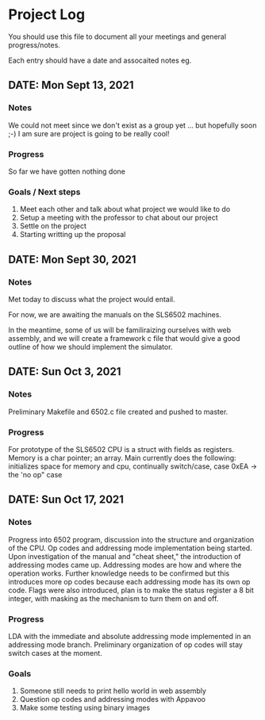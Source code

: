 # Project Log

You should use this file to document all your meetings and general progress/notes.

Each entry should have a date and assocaited notes eg.


## DATE: Mon Sept 13, 2021

### Notes
We could not meet since we don't exist as a group yet ... but hopefully soon ;-)
I am sure are project is going to be really cool!

### Progress

So far we have gotten nothing done

### Goals / Next steps

1. Meet each other and talk about what project we would like to do
2. Setup a meeting with the professor to chat about our project
3. Settle on the project
4. Starting writting up the proposal


## DATE: Mon Sept 30, 2021

### Notes
Met today to discuss what the project would entail. 

For now, we are awaiting the manuals on the SLS6502 machines.

In the meantime, some of us will be familiraizing ourselves with web assembly, and we will create a framework c file that would give a good outline of how we should implement the simulator. 

## DATE: Sun Oct 3, 2021

### Notes

Preliminary Makefile and 6502.c file created and pushed to master. 

### Progress

For prototype of the SLS6502
CPU is a struct with fields as registers. Memory is a char pointer; an array. Main currently does the following: initializes space for memory and cpu, continually switch/case, case 0xEA -> the 'no op" case

## DATE: Sun Oct 17, 2021

### Notes

Progress into 6502 program, discussion into the structure and organization of the CPU. Op codes and addressing mode implementation being started. Upon investigation of the manual and "cheat sheet," the introduction of addressing modes came up. Addressing modes are how and where the operation works. Further knowledge needs to be confirmed but this introduces more op codes because each addressing mode has its own op code. Flags were also introduced, plan is to make the status register a 8 bit integer, with masking as the mechanism to turn them on and off.

### Progress

LDA with the immediate and absolute addressing mode implemented in an addressing mode branch. Preliminary organization of op codes will stay switch cases at the moment.

### Goals

1. Someone still needs to print hello world in web assembly
2. Question op codes and addressing modes with Appavoo
3. Make some testing using binary images



